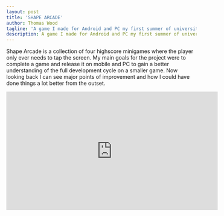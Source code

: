 ```yaml
---
layout: post
title: 'SHAPE ARCADE'
author: Thomas Wood
tagline: 'A game I made for Android and PC my first summer of university. It holds a special place as my first personal project outside of game jams'
description: A game I made for Android and PC my first summer of university. It holds a special place as my first personal project outside of game jams
---
```


Shape Arcade is a collection of four highscore minigames where the player only ever needs to tap the screen. My main goals for the
project were to complete a game and release it on mobile and PC to gain a better understanding of the full development cycle on a
smaller game. Now looking back I can see major points of improvement and how I could have done things a lot better from the outset.

<iframe width="560" height="315" src="https://www.youtube.com/embed/ot4RfdQGZac" frameborder="0" allow="accelerometer; autoplay; encrypted-media; gyroscope; picture-in-picture" allowfullscreen></iframe>
